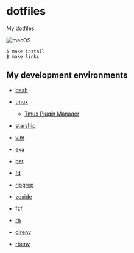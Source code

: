 # dotfiles
My dotfiles

![macOS](https://github.com/thara/dotfiles/workflows/macOS/badge.svg) 

```
$ make install
$ make links
```

## My development environments

- [bash](https://www.gnu.org/software/bash/)
- [tmux](https://github.com/tmux/tmux)
  - [Tmux Plugin Manager](https://github.com/tmux-plugins/tpm)
- [starship](https://github.com/starship/starship)

- [vim](https://www.vim.org/)

- [exa](https://github.com/ogham/exa)
- [bat](https://github.com/sharkdp/bat)
- [fd](https://github.com/sharkdp/fd)
- [ripgrep](https://github.com/BurntSushi/ripgrep)
- [zoxide](https://github.com/ajeetdsouza/zoxide)
- [fzf](https://github.com/junegunn/fzf)
- [rb](https://github.com/thisredone/rb)

- [direnv](https://direnv.net)
- [rbenv](https://github.com/rbenv/rbenv)
